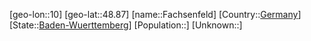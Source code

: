 ﻿---
location: [48.87,10]
type: City
tags:
- geo/City


SpocWebEntityId: 30108
isDeleted: false
confidential: public

---
[geo-lon::10]
[geo-lat::48.87]
[name::Fachsenfeld]
[Country::[Germany](geo/Continent/Europe/Germany.md)]
[State::[Baden-Wuerttemberg](geo/Continent/Europe/Germany/Baden-Wuerttemberg.md)]
[Population::]
[Unknown::]

